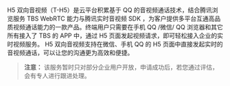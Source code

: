 H5 双向音视频（T-H5）是云平台积累基于 QQ 的音视频通话技术，结合腾讯浏览服务 TBS WebRTC 能力与腾讯实时音视频 SDK ，为客户提供多平台互通高品质视频通话能力的一款产品。终端用户只需要在手机 QQ /微信/ QQ 浏览器和其它所有接入了 TBS 的 APP 中，通过 H5 页面发起视频请求，即可轻松接入企业的实时视频服务。
H5 双向音视频支持在微信、手机 QQ 的 H5 页面中直接发起实时的音视频通话，可以让您的沟通更为高效和便捷。 
>**注意：**
>该服务暂时只对部分企业用户开放，申请成功后，若您通过评估，会有专人进行跟进处理。
